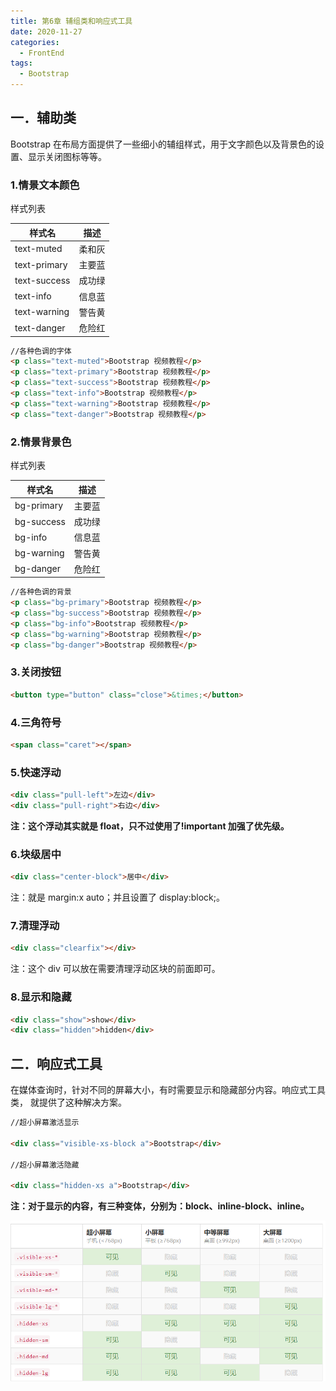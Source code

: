 ```yaml
---
title: 第6章 辅组类和响应式工具
date: 2020-11-27
categories:
  - FrontEnd
tags:
  - Bootstrap
---
```


## 一．辅助类

Bootstrap 在布局方面提供了一些细小的辅组样式，用于文字颜色以及背景色的设置、显示关闭图标等等。

### 1.情景文本颜色

样式列表

| 样式名       | 描述   |
| ------------ | ------ |
| text-muted   | 柔和灰 |
| text-primary | 主要蓝 |
| text-success | 成功绿 |
| text-info    | 信息蓝 |
| text-warning | 警告黄 |
| text-danger  | 危险红 |

```html
//各种色调的字体
<p class="text-muted">Bootstrap 视频教程</p>
<p class="text-primary">Bootstrap 视频教程</p>
<p class="text-success">Bootstrap 视频教程</p>
<p class="text-info">Bootstrap 视频教程</p>
<p class="text-warning">Bootstrap 视频教程</p>
<p class="text-danger">Bootstrap 视频教程</p>
```

### 2.情景背景色

样式列表

| 样式名     | 描述   |
| ---------- | ------ |
| bg-primary | 主要蓝 |
| bg-success | 成功绿 |
| bg-info    | 信息蓝 |
| bg-warning | 警告黄 |
| bg-danger  | 危险红 |

```html
//各种色调的背景
<p class="bg-primary">Bootstrap 视频教程</p>
<p class="bg-success">Bootstrap 视频教程</p>
<p class="bg-info">Bootstrap 视频教程</p>
<p class="bg-warning">Bootstrap 视频教程</p>
<p class="bg-danger">Bootstrap 视频教程</p>
```

### 3.关闭按钮

```html
<button type="button" class="close">&times;</button>
```

### 4.三角符号

```html
<span class="caret"></span>
```

### 5.快速浮动

```html
<div class="pull-left">左边</div>
<div class="pull-right">右边</div>
```

**注：这个浮动其实就是 float，只不过使用了!important 加强了优先级。**

### 6.块级居中

```html
<div class="center-block">居中</div>
```

注：就是 margin:x auto；并且设置了 display:block;。

### 7.清理浮动

```html
<div class="clearfix"></div>
```

注：这个 div 可以放在需要清理浮动区块的前面即可。

### 8.显示和隐藏

```html
<div class="show">show</div>
<div class="hidden">hidden</div>
```

## 二．响应式工具

在媒体查询时，针对不同的屏幕大小，有时需要显示和隐藏部分内容。响应式工具类， 就提供了这种解决方案。

```html
//超小屏幕激活显示

<div class="visible-xs-block a">Bootstrap</div>

//超小屏幕激活隐藏

<div class="hidden-xs a">Bootstrap</div>
```

**注：对于显示的内容，有三种变体，分别为：block、inline-block、inline。**

![image-20201128223053772](./picture/image-20201128223053772.png)
